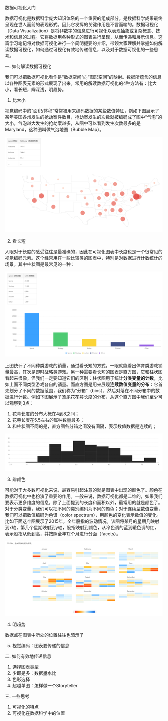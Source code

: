 数据可视化入门

数据可视化是数据科学庞大知识体系的一个重要的组成部分。是数据科学成果最终呈现在世人面前的表现形式。因此它发挥的关键作用是不言而喻的。数据可视化（Data Visualization）是将非数字的信息进行可视化以表现抽象或复杂概念、技术和信息的过程。它将数据用各种形式的图表进行呈现，从而传递和展示信息。这篇学习笔记将对数据可视化进行一个简明扼要的介绍，带领大家理解并掌握如何解读数据可视化，如何通过可视化有效地传递信息，以及对于数据可视化的一些思考。

一. 如何解读数据可视化

我们可以把数据可视化看作是“数据空间”向“图形空间”的映射。数据所蕴含的信息以各种图表元素的形式展现了出来。常用的解读数据可视化的4种方法有：比大小，看长短，辨深浅，明趋势。

1. 比大小

视觉编码中的“面积/体积”常常被用来编码数据的某些数值特征，例如下图展示了某年美国各州发生的抢劫案件数目，抢劫案发生的次数就被编码成了图中“气泡”的大小，气泡越大发生的抢劫案越多，从图中可以看到发生次数最多的是Maryland，这种图叫做气泡地图（Bubble Map）。

![](./bubble_map.png)

2. 看长短

人眼对于长度的感受往往是最准确的，因此在可视化图表中长度也是一个很常见的视觉编码元素。这个经常用在一些比较类的图表中，特别是对数据进行计数统计的场景。其中柱状图是最常见的一种：

![](./bar_chart.png)

上图统计了不同种类游戏的销量，通过看长短的方式，一眼就能看出体育类游戏销量最高，其次是即时战略类游戏。另一种需要看长短的图表是直方图，它和柱状图看起来很像，但我们一定要知道它们的区别：柱状图用于统计**分类变量的计数**，比如上面不同类型游戏各自的销量。而直方图是用来展现**连续数值变量的分布**：它首先划分了不同的数据范围，我们称为“分箱”（bins），然后对落在不同分箱中的数据进行计数。例如下图展示了鸢尾花花萼长度的分布，从这个直方图中我们至少可以观察到3点：

1. 花萼长度的分布大概在4到8之间；
2. 花萼长度在5.5左右的属种数量最多；
3. 和柱状图不同的是，直方图各分箱之间没有间隔，表示数值数据是连续的；

![](./histogram.png)

3. 辨颜色

可能对于大多数可视化来说，最容易引起注意的就是图表中出现的颜色了。颜色在数据可视化中也扮演了重要的作用。一般来说，数据可视化都是二维的，如果我们要表示更多维度的信息，除了上面提到的长度和面积以外，最常用的就是颜色了。对于分类变量，我们可以把不同的类别编码为不同的颜色；对于连续型数值变量，我们可以把数值编码为色谱（color spectrum），用颜色的变化表示数值的变化。比如下面这个图展示了2015年，全年股指的波动情况。该图将某月的星期几映射到x轴，第几个星期映射到y轴，股指映射到颜色，从冷色调的蓝到暖色调的红，表示股指从低到高，并按照全年12个月进行分面（facets）。

![](./stock_index.png)

4. 明趋势

数据点在图表中所处的位置往往也暗示了

5. 视觉编码：图表要传递的信息

二. 如何有效地传递信息
1. 选择图表类型
2. 少即是多：数据墨水比
3. 色彩选择
4. 超越单图：怎样做一个Storyteller

三. 一些思考
1. 可视化的特点
2. 可视化在数据科学中的位置